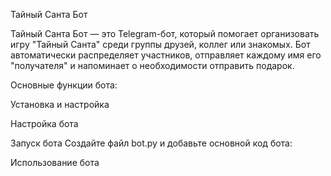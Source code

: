 Тайный Санта Бот

Тайный Санта Бот — это Telegram-бот, который помогает организовать игру "Тайный Санта" среди группы друзей, коллег или знакомых. Бот автоматически распределяет участников, отправляет каждому имя его "получателя" и напоминает о необходимости отправить подарок.

Основные функции бота:

Установка и настройка

Настройка бота

Запуск бота
Создайте файл bot.py и добавьте основной код бота:

Использование бота
